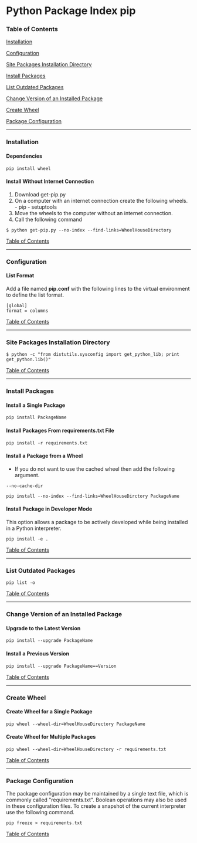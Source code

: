 # Python Package Index pip

### <a name="toc"></a>Table of Contents

[Installation](#installation)

[Configuration](#configuration)

[Site Packages Installation Directory](#site_pkgs_dir)

[Install Packages](#install_packages)

[List Outdated Packages](#list_outdated_packages)

[Change Version of an Installed Package](#change_version)

[Create Wheel](#create_wheel)

[Package Configuration](#package_configuration)

---

### <a name="installation"></a> Installation

#### Dependencies

```
pip install wheel
```

#### Install Without Internet Connection

  1. Download get-pip.py
  1. On a computer with an internet connection create the following wheels.
    - pip
    - setuptools
  1. Move the wheels to the computer without an internet connection.
  1. Call the following command
  
```
$ python get-pip.py --no-index --find-links=WheelHouseDirectory
```
  
[Table of Contents](#toc)

---

### <a name="configuration"></a> Configuration

#### List Format
Add a file named **pip.conf** with the following lines to the virtual 
environment to define the list format.

```
[global]
format = columns  
```

[Table of Contents](#toc)

---

### <a name="site_pkgs_dir"></a> Site Packages Installation Directory

```
$ python -c "from distutils.sysconfig import get_python_lib; print get_python.lib()"
```

[Table of Contents](#toc)

---

### <a name="install_packages"></a> Install Packages

#### Install a Single Package

```
pip install PackageName
```

#### Install Packages From requirements.txt File

```
pip install -r requirements.txt
```

#### Install a Package from a Wheel

  - If you do not want to use the cached wheel then add the following argument.
  
```
--no-cache-dir
```

```
pip install --no-index --find-links=WheelHouseDirctory PackageName
```

#### Install Package in Developer Mode
This option allows a package to be actively developed while being installed 
in a Python interpreter.

```
pip install -e .
```

[Table of Contents](#toc)

---

### <a name="list_outdated_packages"></a> List Outdated Packages

```
pip list -o
```

[Table of Contents](#toc)

---

### <a name="change_version"></a> Change Version of an Installed Package

#### Upgrade to the Latest Version

```
pip install --upgrade PackageName
```

#### Install a Previous Version

```
pip install --upgrade PackageName==Version
```

[Table of Contents](#toc)

---

### <a name="create_wheel"></a> Create Wheel

#### Create Wheel for a Single Package

```
pip wheel --wheel-dir=WheelHouseDirectory PackageName
```

#### Create Wheel for Multiple Packages

```
pip wheel --wheel-dir=WheelHouseDirectory -r requirements.txt
```

[Table of Contents](#toc)

---

### <a name="package_configuration"></a> Package Configuration
The package configuration may be maintained by a single text file, which is 
commonly called "requirements.txt".  Boolean operations may also be used in 
these configuration files.  To create a snapshot of the current interpreter 
use the following command.

```
pip freeze > requirements.txt
```

[Table of Contents](#toc)

